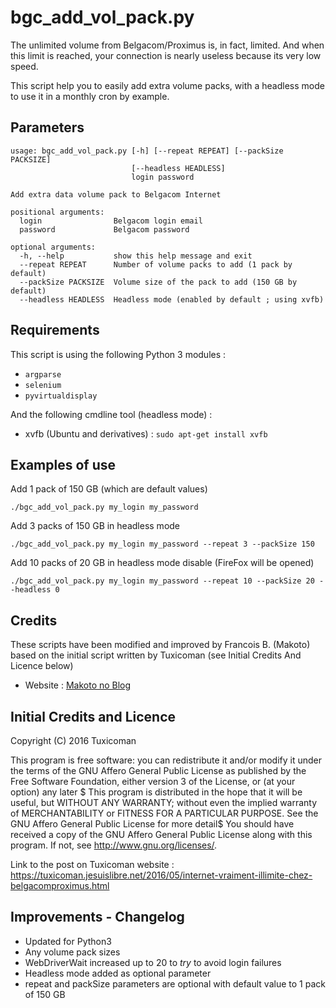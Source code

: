 # bgc_add_vol_pack.py

The unlimited volume from Belgacom/Proximus is, in fact, limited. And when this limit is reached, your connection is nearly useless because its very low speed.

This script help you to easily add extra volume packs, with a headless mode to use it in a monthly cron by example.

## Parameters

```shell
usage: bgc_add_vol_pack.py [-h] [--repeat REPEAT] [--packSize PACKSIZE]
                           [--headless HEADLESS]
                           login password

Add extra data volume pack to Belgacom Internet

positional arguments:
  login                Belgacom login email
  password             Belgacom password

optional arguments:
  -h, --help           show this help message and exit
  --repeat REPEAT      Number of volume packs to add (1 pack by default)
  --packSize PACKSIZE  Volume size of the pack to add (150 GB by default)
  --headless HEADLESS  Headless mode (enabled by default ; using xvfb)
```

## Requirements

This script is using the following Python 3 modules :

- `argparse`
- `selenium`
- `pyvirtualdisplay`

And the following cmdline tool (headless mode) :

- xvfb (Ubuntu and derivatives) : `sudo apt-get install xvfb`

## Examples of use

Add 1 pack of 150 GB (which are default values)

```shell
./bgc_add_vol_pack.py my_login my_password
```

Add 3 packs of 150 GB in headless mode

```shell
./bgc_add_vol_pack.py my_login my_password --repeat 3 --packSize 150
```

Add 10 packs of 20 GB in headless mode disable (FireFox will be opened)

```shell
./bgc_add_vol_pack.py my_login my_password --repeat 10 --packSize 20 --headless 0
```

## Credits

These scripts have been modified and improved by Francois B. (Makoto) based on the initial script written by Tuxicoman (see Initial Credits And Licence below)

- Website : [Makoto no Blog](https://makotonoblog.be/)

## Initial Credits and Licence

Copyright (C) 2016 Tuxicoman

This program is free software: you can redistribute it and/or modify it under the terms of the GNU Affero General Public License as published by the Free Software Foundation, either version 3 of the License, or (at your option) any later $
This program is distributed in the hope that it will be useful, but WITHOUT ANY WARRANTY; without even the implied warranty of MERCHANTABILITY or FITNESS FOR A PARTICULAR PURPOSE.  See the GNU Affero General Public License for more detail$
You should have received a copy of the GNU Affero General Public License along with this program. If not, see <http://www.gnu.org/licenses/>.

Link to the post on Tuxicoman website : <https://tuxicoman.jesuislibre.net/2016/05/internet-vraiment-illimite-chez-belgacomproximus.html>

## Improvements - Changelog

- Updated for Python3
- Any volume pack sizes
- WebDriverWait increased up to 20 to _try_ to avoid login failures
- Headless mode added as optional parameter
- repeat and packSize parameters are optional with default value to 1 pack of 150 GB
